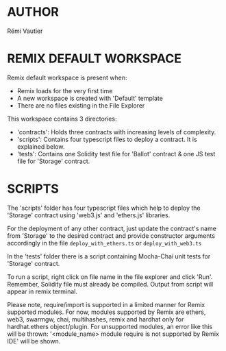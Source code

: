 # AUTHOR

Rémi Vautier

# REMIX DEFAULT WORKSPACE

Remix default workspace is present when:
- Remix loads for the very first time 
- A new workspace is created with 'Default' template
- There are no files existing in the File Explorer

This workspace contains 3 directories:

- 'contracts': Holds three contracts with increasing levels of complexity.
- 'scripts': Contains four typescript files to deploy a contract. It is explained below.
- 'tests': Contains one Solidity test file for 'Ballot' contract & one JS test file for 'Storage' contract.

# SCRIPTS

The 'scripts' folder has four typescript files which help to deploy the 'Storage' contract using 'web3.js' and 'ethers.js' libraries.

For the deployment of any other contract, just update the contract's name from 'Storage' to the desired contract and provide constructor arguments accordingly 
in the file `deploy_with_ethers.ts` or  `deploy_with_web3.ts`

In the 'tests' folder there is a script containing Mocha-Chai unit tests for 'Storage' contract.

To run a script, right click on file name in the file explorer and click 'Run'. Remember, Solidity file must already be compiled.
Output from script will appear in remix terminal.

Please note, require/import is supported in a limited manner for Remix supported modules.
For now, modules supported by Remix are ethers, web3, swarmgw, chai, multihashes, remix and hardhat only for hardhat.ethers object/plugin.
For unsupported modules, an error like this will be thrown: '<module_name> module require is not supported by Remix IDE' will be shown.
